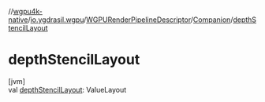 //[wgpu4k-native](../../../../index.md)/[io.ygdrasil.wgpu](../../index.md)/[WGPURenderPipelineDescriptor](../index.md)/[Companion](index.md)/[depthStencilLayout](depth-stencil-layout.md)

# depthStencilLayout

[jvm]\
val [depthStencilLayout](depth-stencil-layout.md): ValueLayout